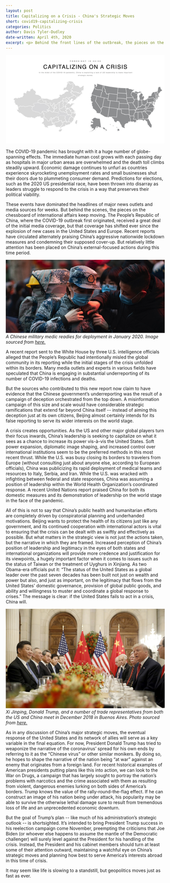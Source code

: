 ```yaml
---
layout: post
title: Capitalizing on a Crisis - China's Strategic Moves
short: covid19-capitalizing-crisis
categories: Politics
author: Davis Tyler-Dudley
date-written: April 4th, 2020
excerpt: <p> Behind the front lines of the outbreak, the pieces on the chessboard of international affairs keep moving. Recent reports have circulated alternately praising China’s aggressive nationwide lockdown measures and condemning their supposed cover-up. But relatively little attention has been placed on China’s external-focused actions during this time period.</p>
---
```


![Article Header](/images/covid19-capitalizing-crisis/header.png)

The COVID-19 pandemic has brought with it a huge number of globe-spanning effects. The immediate human cost grows with each passing day as hospitals in major urban areas are overwhelmed and the death toll climbs steadily upward. Economic damage continues to unfurl as countries experience skyrocketing unemployment rates and small businesses shut their doors due to plummeting consumer demand. Predictions for elections, such as the 2020 US presidential race, have been thrown into disarray as leaders struggle to respond to the crisis in a way that preserves their political viability.

These events have dominated the headlines of major news outlets and media sources for weeks. But behind the scenes, the pieces on the chessboard of international affairs keep moving. The People’s Republic of China, where the COVID-19 outbreak first originated, received a great deal of the initial media coverage, but that coverage has shifted ever since the explosion of new cases in the United States and Europe. Recent reports have circulated alternately praising China’s aggressive nationwide lockdown measures and condemning their supposed cover-up. But relatively little attention has been placed on China’s external-focused actions during this time period.

![Chinese Military Medic](/images/covid19-capitalizing-crisis/chinese-military-medic.jpg)
_A Chinese military medic readies for deployment in January 2020. Image sourced from [here.](https://www.defenseone.com/ideas/2020/02/coronavirus-spreads-chinas-military-has-been-largely-mia/162950/)_

A recent report sent to the White House by three U.S. intelligence officials alleged that the People’s Republic had intentionally misled the global community in its reporting while the initial stages of the crisis unfolded within its borders. Many media outlets and experts in various fields have speculated that China is engaging in substantial underreporting of its number of COVID-19 infections and deaths.

But the sources who contributed to this new report now claim to have evidence that the Chinese government’s underreporting was the result of a campaign of deception orchestrated from the top down. A misinformation campaign of this size and scale would have considerable strategic ramifications that extend far beyond China itself -- instead of aiming this deception just at its own citizens, Beijing almost certainly intends for its false reporting to serve its wider interests on the world stage.

A crisis creates opportunities. As the US and other major global players turn their focus inwards, China’s leadership is seeking to capitalize on what it sees as a chance to increase its power vis-à-vis the United States. Soft power expansion, diplomatic image shaping, and increased control over international institutions seem to be the preferred methods in this most recent thrust. While the U.S. was busy closing its borders to travelers from Europe (without consulting just about anyone else, according to European officials), China was publicizing its rapid deployment of medical teams and resources to Italy, Serbia, and Iran. While the U.S. was wracked with infighting between federal and state responses, China was assuming a position of leadership within the World Health Organization’s coordinated response. A recent United Nations report praised China for both its domestic measures and its demonstration of leadership on the world stage in the face of the pandemic.

All of this is not to say that China’s public health and humanitarian efforts are completely driven by conspiratorial planning and underhanded motivations. Beijing wants to protect the health of its citizens just like any government, and its continued cooperation with international actors is vital to ensuring that the crisis can be dealt with as swiftly and effectively as possible. But what matters in the strategic view is not just the actions taken, but the narrative in which they are framed. Increased perception of China’s position of leadership and legitimacy in the eyes of both states and international organizations will provide more credence and justification for its viewpoints, a hugely important factor when it comes to issues such as the status of Taiwan or the treatment of Uyghurs in Xinjiang. As two Obama-era officials put it: “The status of the United States as a global leader over the past seven decades has been built not just on wealth and power but also, and just as important, on the legitimacy that flows from the United States' domestic governance, provision of global public goods, and ability and willingness to muster and coordinate a global response to crises.” The message is clear: if the United States fails to act in a crisis, China will.

![Chinese and US Government Officials Meeting](/images/covid19-capitalizing-crisis/blurb.jpg)
_Xi Jinping, Donald Trump, and a number of trade representatives from both the US and China meet in December 2018 in Buenos Aires. Photo sourced from [here.](https://www.nbcnews.com/business/consumer/chinese-government-issues-vague-statement-about-90-day-trade-talk-n944381)_

As in any discussion of China’s major strategic moves, the eventual response of the United States and its network of allies will serve as a key variable in the final equation. For now, President Donald Trump has tried to weaponize the narrative of the coronavirus’ spread for his own ends by referring to it as the “Chinese virus” or other similar monikers. By doing so, he hopes to shape the narrative of the nation being “at war” against an enemy that originates from a foreign land. For recent historical examples of American presidents putting plans like this into action, we can look to the War on Drugs, a campaign that has largely sought to portray the nation’s problems with narcotics and the crime associated with them as resulting from violent, dangerous enemies lurking on both sides of America’s borders. Trump knows the value of the rally-round-the-flag effect. If he can construct an image of his nation being under attack, his popularity may be able to survive the otherwise lethal damage sure to result from tremendous loss of life and an unprecedented economic downturn.

But the goal of Trump’s plan -- like much of his administration’s strategic outlook -- is shortsighted. It’s intended to bring President Trump success in his reelection campaign come November, preempting the criticisms that Joe Biden (or whoever else happens to assume the mantle of the Democratic challenger) will surely level against the President for his handling of the crisis. Instead, the President and his cabinet members should turn at least some of their attention outward, maintaining a watchful eye on China’s strategic moves and planning how best to serve America’s interests abroad in this time of crisis.

It may seem like life is slowing to a standstill, but geopolitics moves just as fast as ever.

